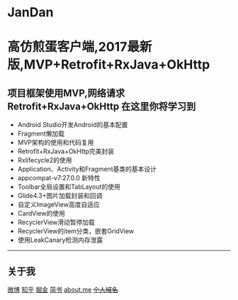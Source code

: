 # JanDan
高仿煎蛋客户端,2017最新版,MVP+Retrofit+RxJava+OkHttp
====
项目框架使用MVP,网络请求Retrofit+RxJava+OkHttp
在这里你将学习到
----
- Android Studio开发Android的基本配置
- Fragment懒加载
- MVP架构的使用和代码复用
- Retrofit+RxJava+OkHttp完美封装
- Rxlifecycle2的使用
- Application、Activity和Fragment基类的基本设计
- appcompat-v7:27.0.0 新特性
- Toolbar全局设置和TabLayout的使用
- Glide4.3+图片加载封装和回调
- 自定义ImageView高度自适应
- CardView的使用
- RecyclerView滑动暂停加载
- RecyclerView的item分类，嵌套GridView
- 使用LeakCanary检测内存泄露
----
## 关于我
[微博](http://weibo.com/beiliming)
[知乎](https://www.zhihu.com/people/beiliming/)
[掘金](https://juejin.im/user/578500d17db2a20063fe87e9)
[简书](http://www.jianshu.com/u/7f270ed64955)
[about.me](https://about.me/beiliming)
~~[个人域名](http://liompei.com/)~~
